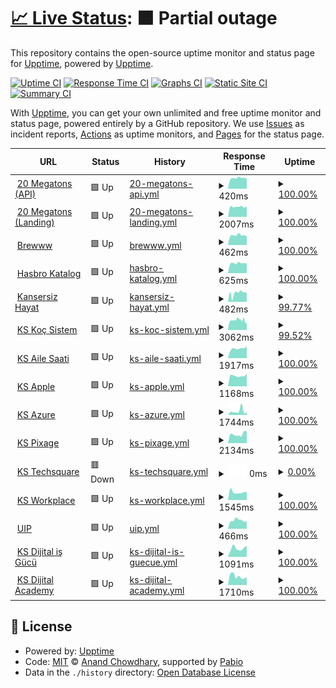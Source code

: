 # [📈 Live Status](https://upptime.github.io/upptime): <!--live status--> **🟧 Partial outage**

This repository contains the open-source uptime monitor and status page for [Upptime](https://upptime.js.org), powered by [Upptime](https://github.com/upptime/upptime).

[![Uptime CI](https://github.com/brewinteractive/upptime/workflows/Uptime%20CI/badge.svg)](https://github.com/brewinteractive/upptime/actions?query=workflow%3A%22Uptime+CI%22)
[![Response Time CI](https://github.com/brewinteractive/upptime/workflows/Response%20Time%20CI/badge.svg)](https://github.com/brewinteractive/upptime/actions?query=workflow%3A%22Response+Time+CI%22)
[![Graphs CI](https://github.com/brewinteractive/upptime/workflows/Graphs%20CI/badge.svg)](https://github.com/brewinteractive/upptime/actions?query=workflow%3A%22Graphs+CI%22)
[![Static Site CI](https://github.com/brewinteractive/upptime/workflows/Static%20Site%20CI/badge.svg)](https://github.com/brewinteractive/upptime/actions?query=workflow%3A%22Static+Site+CI%22)
[![Summary CI](https://github.com/brewinteractive/upptime/workflows/Summary%20CI/badge.svg)](https://github.com/brewinteractive/upptime/actions?query=workflow%3A%22Summary+CI%22)

With [Upptime](https://upptime.js.org), you can get your own unlimited and free uptime monitor and status page, powered entirely by a GitHub repository. We use [Issues](https://github.com/upptime/upptime/issues) as incident reports, [Actions](https://github.com/brewinteractive/upptime/actions) as uptime monitors, and [Pages](https://upptime.github.io/upptime) for the status page.

<!--start: status pages-->
<!-- This summary is generated by Upptime (https://github.com/upptime/upptime) -->
<!-- Do not edit this manually, your changes will be overwritten -->
<!-- prettier-ignore -->
| URL | Status | History | Response Time | Uptime |
| --- | ------ | ------- | ------------- | ------ |
| <img alt="" src="https://icons.duckduckgo.com/ip3/api.20megatons.com.ico" height="13"> [20 Megatons (API)](https://api.20megatons.com/) | 🟩 Up | [20-megatons-api.yml](https://github.com/BrewInteractive/upptime/commits/HEAD/history/20-megatons-api.yml) | <details><summary><img alt="Response time graph" src="./graphs/20-megatons-api/response-time-week.png" height="20"> 420ms</summary><br><a href="https://brewinteractive.github.io/upptime/history/20-megatons-api"><img alt="Response time 434" src="https://img.shields.io/endpoint?url=https%3A%2F%2Fraw.githubusercontent.com%2FBrewInteractive%2Fupptime%2FHEAD%2Fapi%2F20-megatons-api%2Fresponse-time.json"></a><br><a href="https://brewinteractive.github.io/upptime/history/20-megatons-api"><img alt="24-hour response time 398" src="https://img.shields.io/endpoint?url=https%3A%2F%2Fraw.githubusercontent.com%2FBrewInteractive%2Fupptime%2FHEAD%2Fapi%2F20-megatons-api%2Fresponse-time-day.json"></a><br><a href="https://brewinteractive.github.io/upptime/history/20-megatons-api"><img alt="7-day response time 420" src="https://img.shields.io/endpoint?url=https%3A%2F%2Fraw.githubusercontent.com%2FBrewInteractive%2Fupptime%2FHEAD%2Fapi%2F20-megatons-api%2Fresponse-time-week.json"></a><br><a href="https://brewinteractive.github.io/upptime/history/20-megatons-api"><img alt="30-day response time 442" src="https://img.shields.io/endpoint?url=https%3A%2F%2Fraw.githubusercontent.com%2FBrewInteractive%2Fupptime%2FHEAD%2Fapi%2F20-megatons-api%2Fresponse-time-month.json"></a><br><a href="https://brewinteractive.github.io/upptime/history/20-megatons-api"><img alt="1-year response time 440" src="https://img.shields.io/endpoint?url=https%3A%2F%2Fraw.githubusercontent.com%2FBrewInteractive%2Fupptime%2FHEAD%2Fapi%2F20-megatons-api%2Fresponse-time-year.json"></a></details> | <details><summary><a href="https://brewinteractive.github.io/upptime/history/20-megatons-api">100.00%</a></summary><a href="https://brewinteractive.github.io/upptime/history/20-megatons-api"><img alt="All-time uptime 100.00%" src="https://img.shields.io/endpoint?url=https%3A%2F%2Fraw.githubusercontent.com%2FBrewInteractive%2Fupptime%2FHEAD%2Fapi%2F20-megatons-api%2Fuptime.json"></a><br><a href="https://brewinteractive.github.io/upptime/history/20-megatons-api"><img alt="24-hour uptime 100.00%" src="https://img.shields.io/endpoint?url=https%3A%2F%2Fraw.githubusercontent.com%2FBrewInteractive%2Fupptime%2FHEAD%2Fapi%2F20-megatons-api%2Fuptime-day.json"></a><br><a href="https://brewinteractive.github.io/upptime/history/20-megatons-api"><img alt="7-day uptime 100.00%" src="https://img.shields.io/endpoint?url=https%3A%2F%2Fraw.githubusercontent.com%2FBrewInteractive%2Fupptime%2FHEAD%2Fapi%2F20-megatons-api%2Fuptime-week.json"></a><br><a href="https://brewinteractive.github.io/upptime/history/20-megatons-api"><img alt="30-day uptime 100.00%" src="https://img.shields.io/endpoint?url=https%3A%2F%2Fraw.githubusercontent.com%2FBrewInteractive%2Fupptime%2FHEAD%2Fapi%2F20-megatons-api%2Fuptime-month.json"></a><br><a href="https://brewinteractive.github.io/upptime/history/20-megatons-api"><img alt="1-year uptime 100.00%" src="https://img.shields.io/endpoint?url=https%3A%2F%2Fraw.githubusercontent.com%2FBrewInteractive%2Fupptime%2FHEAD%2Fapi%2F20-megatons-api%2Fuptime-year.json"></a></details>
| <img alt="" src="https://icons.duckduckgo.com/ip3/20megatons.com.ico" height="13"> [20 Megatons (Landing)](https://20megatons.com/) | 🟩 Up | [20-megatons-landing.yml](https://github.com/BrewInteractive/upptime/commits/HEAD/history/20-megatons-landing.yml) | <details><summary><img alt="Response time graph" src="./graphs/20-megatons-landing/response-time-week.png" height="20"> 2007ms</summary><br><a href="https://brewinteractive.github.io/upptime/history/20-megatons-landing"><img alt="Response time 2021" src="https://img.shields.io/endpoint?url=https%3A%2F%2Fraw.githubusercontent.com%2FBrewInteractive%2Fupptime%2FHEAD%2Fapi%2F20-megatons-landing%2Fresponse-time.json"></a><br><a href="https://brewinteractive.github.io/upptime/history/20-megatons-landing"><img alt="24-hour response time 2127" src="https://img.shields.io/endpoint?url=https%3A%2F%2Fraw.githubusercontent.com%2FBrewInteractive%2Fupptime%2FHEAD%2Fapi%2F20-megatons-landing%2Fresponse-time-day.json"></a><br><a href="https://brewinteractive.github.io/upptime/history/20-megatons-landing"><img alt="7-day response time 2007" src="https://img.shields.io/endpoint?url=https%3A%2F%2Fraw.githubusercontent.com%2FBrewInteractive%2Fupptime%2FHEAD%2Fapi%2F20-megatons-landing%2Fresponse-time-week.json"></a><br><a href="https://brewinteractive.github.io/upptime/history/20-megatons-landing"><img alt="30-day response time 2074" src="https://img.shields.io/endpoint?url=https%3A%2F%2Fraw.githubusercontent.com%2FBrewInteractive%2Fupptime%2FHEAD%2Fapi%2F20-megatons-landing%2Fresponse-time-month.json"></a><br><a href="https://brewinteractive.github.io/upptime/history/20-megatons-landing"><img alt="1-year response time 2044" src="https://img.shields.io/endpoint?url=https%3A%2F%2Fraw.githubusercontent.com%2FBrewInteractive%2Fupptime%2FHEAD%2Fapi%2F20-megatons-landing%2Fresponse-time-year.json"></a></details> | <details><summary><a href="https://brewinteractive.github.io/upptime/history/20-megatons-landing">100.00%</a></summary><a href="https://brewinteractive.github.io/upptime/history/20-megatons-landing"><img alt="All-time uptime 100.00%" src="https://img.shields.io/endpoint?url=https%3A%2F%2Fraw.githubusercontent.com%2FBrewInteractive%2Fupptime%2FHEAD%2Fapi%2F20-megatons-landing%2Fuptime.json"></a><br><a href="https://brewinteractive.github.io/upptime/history/20-megatons-landing"><img alt="24-hour uptime 100.00%" src="https://img.shields.io/endpoint?url=https%3A%2F%2Fraw.githubusercontent.com%2FBrewInteractive%2Fupptime%2FHEAD%2Fapi%2F20-megatons-landing%2Fuptime-day.json"></a><br><a href="https://brewinteractive.github.io/upptime/history/20-megatons-landing"><img alt="7-day uptime 100.00%" src="https://img.shields.io/endpoint?url=https%3A%2F%2Fraw.githubusercontent.com%2FBrewInteractive%2Fupptime%2FHEAD%2Fapi%2F20-megatons-landing%2Fuptime-week.json"></a><br><a href="https://brewinteractive.github.io/upptime/history/20-megatons-landing"><img alt="30-day uptime 100.00%" src="https://img.shields.io/endpoint?url=https%3A%2F%2Fraw.githubusercontent.com%2FBrewInteractive%2Fupptime%2FHEAD%2Fapi%2F20-megatons-landing%2Fuptime-month.json"></a><br><a href="https://brewinteractive.github.io/upptime/history/20-megatons-landing"><img alt="1-year uptime 100.00%" src="https://img.shields.io/endpoint?url=https%3A%2F%2Fraw.githubusercontent.com%2FBrewInteractive%2Fupptime%2FHEAD%2Fapi%2F20-megatons-landing%2Fuptime-year.json"></a></details>
| <img alt="" src="https://icons.duckduckgo.com/ip3/brewww.com.ico" height="13"> [Brewww](https://brewww.com/) | 🟩 Up | [brewww.yml](https://github.com/BrewInteractive/upptime/commits/HEAD/history/brewww.yml) | <details><summary><img alt="Response time graph" src="./graphs/brewww/response-time-week.png" height="20"> 462ms</summary><br><a href="https://brewinteractive.github.io/upptime/history/brewww"><img alt="Response time 688" src="https://img.shields.io/endpoint?url=https%3A%2F%2Fraw.githubusercontent.com%2FBrewInteractive%2Fupptime%2FHEAD%2Fapi%2Fbrewww%2Fresponse-time.json"></a><br><a href="https://brewinteractive.github.io/upptime/history/brewww"><img alt="24-hour response time 408" src="https://img.shields.io/endpoint?url=https%3A%2F%2Fraw.githubusercontent.com%2FBrewInteractive%2Fupptime%2FHEAD%2Fapi%2Fbrewww%2Fresponse-time-day.json"></a><br><a href="https://brewinteractive.github.io/upptime/history/brewww"><img alt="7-day response time 462" src="https://img.shields.io/endpoint?url=https%3A%2F%2Fraw.githubusercontent.com%2FBrewInteractive%2Fupptime%2FHEAD%2Fapi%2Fbrewww%2Fresponse-time-week.json"></a><br><a href="https://brewinteractive.github.io/upptime/history/brewww"><img alt="30-day response time 560" src="https://img.shields.io/endpoint?url=https%3A%2F%2Fraw.githubusercontent.com%2FBrewInteractive%2Fupptime%2FHEAD%2Fapi%2Fbrewww%2Fresponse-time-month.json"></a><br><a href="https://brewinteractive.github.io/upptime/history/brewww"><img alt="1-year response time 668" src="https://img.shields.io/endpoint?url=https%3A%2F%2Fraw.githubusercontent.com%2FBrewInteractive%2Fupptime%2FHEAD%2Fapi%2Fbrewww%2Fresponse-time-year.json"></a></details> | <details><summary><a href="https://brewinteractive.github.io/upptime/history/brewww">100.00%</a></summary><a href="https://brewinteractive.github.io/upptime/history/brewww"><img alt="All-time uptime 100.00%" src="https://img.shields.io/endpoint?url=https%3A%2F%2Fraw.githubusercontent.com%2FBrewInteractive%2Fupptime%2FHEAD%2Fapi%2Fbrewww%2Fuptime.json"></a><br><a href="https://brewinteractive.github.io/upptime/history/brewww"><img alt="24-hour uptime 100.00%" src="https://img.shields.io/endpoint?url=https%3A%2F%2Fraw.githubusercontent.com%2FBrewInteractive%2Fupptime%2FHEAD%2Fapi%2Fbrewww%2Fuptime-day.json"></a><br><a href="https://brewinteractive.github.io/upptime/history/brewww"><img alt="7-day uptime 100.00%" src="https://img.shields.io/endpoint?url=https%3A%2F%2Fraw.githubusercontent.com%2FBrewInteractive%2Fupptime%2FHEAD%2Fapi%2Fbrewww%2Fuptime-week.json"></a><br><a href="https://brewinteractive.github.io/upptime/history/brewww"><img alt="30-day uptime 100.00%" src="https://img.shields.io/endpoint?url=https%3A%2F%2Fraw.githubusercontent.com%2FBrewInteractive%2Fupptime%2FHEAD%2Fapi%2Fbrewww%2Fuptime-month.json"></a><br><a href="https://brewinteractive.github.io/upptime/history/brewww"><img alt="1-year uptime 100.00%" src="https://img.shields.io/endpoint?url=https%3A%2F%2Fraw.githubusercontent.com%2FBrewInteractive%2Fupptime%2FHEAD%2Fapi%2Fbrewww%2Fuptime-year.json"></a></details>
| <img alt="" src="https://icons.duckduckgo.com/ip3/hasbrokatalog.com.ico" height="13"> [Hasbro Katalog](https://hasbrokatalog.com/) | 🟩 Up | [hasbro-katalog.yml](https://github.com/BrewInteractive/upptime/commits/HEAD/history/hasbro-katalog.yml) | <details><summary><img alt="Response time graph" src="./graphs/hasbro-katalog/response-time-week.png" height="20"> 625ms</summary><br><a href="https://brewinteractive.github.io/upptime/history/hasbro-katalog"><img alt="Response time 629" src="https://img.shields.io/endpoint?url=https%3A%2F%2Fraw.githubusercontent.com%2FBrewInteractive%2Fupptime%2FHEAD%2Fapi%2Fhasbro-katalog%2Fresponse-time.json"></a><br><a href="https://brewinteractive.github.io/upptime/history/hasbro-katalog"><img alt="24-hour response time 601" src="https://img.shields.io/endpoint?url=https%3A%2F%2Fraw.githubusercontent.com%2FBrewInteractive%2Fupptime%2FHEAD%2Fapi%2Fhasbro-katalog%2Fresponse-time-day.json"></a><br><a href="https://brewinteractive.github.io/upptime/history/hasbro-katalog"><img alt="7-day response time 625" src="https://img.shields.io/endpoint?url=https%3A%2F%2Fraw.githubusercontent.com%2FBrewInteractive%2Fupptime%2FHEAD%2Fapi%2Fhasbro-katalog%2Fresponse-time-week.json"></a><br><a href="https://brewinteractive.github.io/upptime/history/hasbro-katalog"><img alt="30-day response time 625" src="https://img.shields.io/endpoint?url=https%3A%2F%2Fraw.githubusercontent.com%2FBrewInteractive%2Fupptime%2FHEAD%2Fapi%2Fhasbro-katalog%2Fresponse-time-month.json"></a><br><a href="https://brewinteractive.github.io/upptime/history/hasbro-katalog"><img alt="1-year response time 630" src="https://img.shields.io/endpoint?url=https%3A%2F%2Fraw.githubusercontent.com%2FBrewInteractive%2Fupptime%2FHEAD%2Fapi%2Fhasbro-katalog%2Fresponse-time-year.json"></a></details> | <details><summary><a href="https://brewinteractive.github.io/upptime/history/hasbro-katalog">100.00%</a></summary><a href="https://brewinteractive.github.io/upptime/history/hasbro-katalog"><img alt="All-time uptime 97.52%" src="https://img.shields.io/endpoint?url=https%3A%2F%2Fraw.githubusercontent.com%2FBrewInteractive%2Fupptime%2FHEAD%2Fapi%2Fhasbro-katalog%2Fuptime.json"></a><br><a href="https://brewinteractive.github.io/upptime/history/hasbro-katalog"><img alt="24-hour uptime 100.00%" src="https://img.shields.io/endpoint?url=https%3A%2F%2Fraw.githubusercontent.com%2FBrewInteractive%2Fupptime%2FHEAD%2Fapi%2Fhasbro-katalog%2Fuptime-day.json"></a><br><a href="https://brewinteractive.github.io/upptime/history/hasbro-katalog"><img alt="7-day uptime 100.00%" src="https://img.shields.io/endpoint?url=https%3A%2F%2Fraw.githubusercontent.com%2FBrewInteractive%2Fupptime%2FHEAD%2Fapi%2Fhasbro-katalog%2Fuptime-week.json"></a><br><a href="https://brewinteractive.github.io/upptime/history/hasbro-katalog"><img alt="30-day uptime 100.00%" src="https://img.shields.io/endpoint?url=https%3A%2F%2Fraw.githubusercontent.com%2FBrewInteractive%2Fupptime%2FHEAD%2Fapi%2Fhasbro-katalog%2Fuptime-month.json"></a><br><a href="https://brewinteractive.github.io/upptime/history/hasbro-katalog"><img alt="1-year uptime 98.82%" src="https://img.shields.io/endpoint?url=https%3A%2F%2Fraw.githubusercontent.com%2FBrewInteractive%2Fupptime%2FHEAD%2Fapi%2Fhasbro-katalog%2Fuptime-year.json"></a></details>
| <img alt="" src="https://icons.duckduckgo.com/ip3/kansersizhayat.com.ico" height="13"> [Kansersiz Hayat](https://kansersizhayat.com/) | 🟩 Up | [kansersiz-hayat.yml](https://github.com/BrewInteractive/upptime/commits/HEAD/history/kansersiz-hayat.yml) | <details><summary><img alt="Response time graph" src="./graphs/kansersiz-hayat/response-time-week.png" height="20"> 482ms</summary><br><a href="https://brewinteractive.github.io/upptime/history/kansersiz-hayat"><img alt="Response time 569" src="https://img.shields.io/endpoint?url=https%3A%2F%2Fraw.githubusercontent.com%2FBrewInteractive%2Fupptime%2FHEAD%2Fapi%2Fkansersiz-hayat%2Fresponse-time.json"></a><br><a href="https://brewinteractive.github.io/upptime/history/kansersiz-hayat"><img alt="24-hour response time 512" src="https://img.shields.io/endpoint?url=https%3A%2F%2Fraw.githubusercontent.com%2FBrewInteractive%2Fupptime%2FHEAD%2Fapi%2Fkansersiz-hayat%2Fresponse-time-day.json"></a><br><a href="https://brewinteractive.github.io/upptime/history/kansersiz-hayat"><img alt="7-day response time 482" src="https://img.shields.io/endpoint?url=https%3A%2F%2Fraw.githubusercontent.com%2FBrewInteractive%2Fupptime%2FHEAD%2Fapi%2Fkansersiz-hayat%2Fresponse-time-week.json"></a><br><a href="https://brewinteractive.github.io/upptime/history/kansersiz-hayat"><img alt="30-day response time 507" src="https://img.shields.io/endpoint?url=https%3A%2F%2Fraw.githubusercontent.com%2FBrewInteractive%2Fupptime%2FHEAD%2Fapi%2Fkansersiz-hayat%2Fresponse-time-month.json"></a><br><a href="https://brewinteractive.github.io/upptime/history/kansersiz-hayat"><img alt="1-year response time 527" src="https://img.shields.io/endpoint?url=https%3A%2F%2Fraw.githubusercontent.com%2FBrewInteractive%2Fupptime%2FHEAD%2Fapi%2Fkansersiz-hayat%2Fresponse-time-year.json"></a></details> | <details><summary><a href="https://brewinteractive.github.io/upptime/history/kansersiz-hayat">99.77%</a></summary><a href="https://brewinteractive.github.io/upptime/history/kansersiz-hayat"><img alt="All-time uptime 99.03%" src="https://img.shields.io/endpoint?url=https%3A%2F%2Fraw.githubusercontent.com%2FBrewInteractive%2Fupptime%2FHEAD%2Fapi%2Fkansersiz-hayat%2Fuptime.json"></a><br><a href="https://brewinteractive.github.io/upptime/history/kansersiz-hayat"><img alt="24-hour uptime 100.00%" src="https://img.shields.io/endpoint?url=https%3A%2F%2Fraw.githubusercontent.com%2FBrewInteractive%2Fupptime%2FHEAD%2Fapi%2Fkansersiz-hayat%2Fuptime-day.json"></a><br><a href="https://brewinteractive.github.io/upptime/history/kansersiz-hayat"><img alt="7-day uptime 99.77%" src="https://img.shields.io/endpoint?url=https%3A%2F%2Fraw.githubusercontent.com%2FBrewInteractive%2Fupptime%2FHEAD%2Fapi%2Fkansersiz-hayat%2Fuptime-week.json"></a><br><a href="https://brewinteractive.github.io/upptime/history/kansersiz-hayat"><img alt="30-day uptime 89.95%" src="https://img.shields.io/endpoint?url=https%3A%2F%2Fraw.githubusercontent.com%2FBrewInteractive%2Fupptime%2FHEAD%2Fapi%2Fkansersiz-hayat%2Fuptime-month.json"></a><br><a href="https://brewinteractive.github.io/upptime/history/kansersiz-hayat"><img alt="1-year uptime 98.80%" src="https://img.shields.io/endpoint?url=https%3A%2F%2Fraw.githubusercontent.com%2FBrewInteractive%2Fupptime%2FHEAD%2Fapi%2Fkansersiz-hayat%2Fuptime-year.json"></a></details>
| <img alt="" src="https://icons.duckduckgo.com/ip3/www.kocsistem.com.tr.ico" height="13"> [KS Koç Sistem](https://www.kocsistem.com.tr) | 🟩 Up | [ks-koc-sistem.yml](https://github.com/BrewInteractive/upptime/commits/HEAD/history/ks-koc-sistem.yml) | <details><summary><img alt="Response time graph" src="./graphs/ks-koc-sistem/response-time-week.png" height="20"> 3062ms</summary><br><a href="https://brewinteractive.github.io/upptime/history/ks-koc-sistem"><img alt="Response time 3215" src="https://img.shields.io/endpoint?url=https%3A%2F%2Fraw.githubusercontent.com%2FBrewInteractive%2Fupptime%2FHEAD%2Fapi%2Fks-koc-sistem%2Fresponse-time.json"></a><br><a href="https://brewinteractive.github.io/upptime/history/ks-koc-sistem"><img alt="24-hour response time 2263" src="https://img.shields.io/endpoint?url=https%3A%2F%2Fraw.githubusercontent.com%2FBrewInteractive%2Fupptime%2FHEAD%2Fapi%2Fks-koc-sistem%2Fresponse-time-day.json"></a><br><a href="https://brewinteractive.github.io/upptime/history/ks-koc-sistem"><img alt="7-day response time 3062" src="https://img.shields.io/endpoint?url=https%3A%2F%2Fraw.githubusercontent.com%2FBrewInteractive%2Fupptime%2FHEAD%2Fapi%2Fks-koc-sistem%2Fresponse-time-week.json"></a><br><a href="https://brewinteractive.github.io/upptime/history/ks-koc-sistem"><img alt="30-day response time 3029" src="https://img.shields.io/endpoint?url=https%3A%2F%2Fraw.githubusercontent.com%2FBrewInteractive%2Fupptime%2FHEAD%2Fapi%2Fks-koc-sistem%2Fresponse-time-month.json"></a><br><a href="https://brewinteractive.github.io/upptime/history/ks-koc-sistem"><img alt="1-year response time 2957" src="https://img.shields.io/endpoint?url=https%3A%2F%2Fraw.githubusercontent.com%2FBrewInteractive%2Fupptime%2FHEAD%2Fapi%2Fks-koc-sistem%2Fresponse-time-year.json"></a></details> | <details><summary><a href="https://brewinteractive.github.io/upptime/history/ks-koc-sistem">99.52%</a></summary><a href="https://brewinteractive.github.io/upptime/history/ks-koc-sistem"><img alt="All-time uptime 98.17%" src="https://img.shields.io/endpoint?url=https%3A%2F%2Fraw.githubusercontent.com%2FBrewInteractive%2Fupptime%2FHEAD%2Fapi%2Fks-koc-sistem%2Fuptime.json"></a><br><a href="https://brewinteractive.github.io/upptime/history/ks-koc-sistem"><img alt="24-hour uptime 100.00%" src="https://img.shields.io/endpoint?url=https%3A%2F%2Fraw.githubusercontent.com%2FBrewInteractive%2Fupptime%2FHEAD%2Fapi%2Fks-koc-sistem%2Fuptime-day.json"></a><br><a href="https://brewinteractive.github.io/upptime/history/ks-koc-sistem"><img alt="7-day uptime 99.52%" src="https://img.shields.io/endpoint?url=https%3A%2F%2Fraw.githubusercontent.com%2FBrewInteractive%2Fupptime%2FHEAD%2Fapi%2Fks-koc-sistem%2Fuptime-week.json"></a><br><a href="https://brewinteractive.github.io/upptime/history/ks-koc-sistem"><img alt="30-day uptime 99.89%" src="https://img.shields.io/endpoint?url=https%3A%2F%2Fraw.githubusercontent.com%2FBrewInteractive%2Fupptime%2FHEAD%2Fapi%2Fks-koc-sistem%2Fuptime-month.json"></a><br><a href="https://brewinteractive.github.io/upptime/history/ks-koc-sistem"><img alt="1-year uptime 97.85%" src="https://img.shields.io/endpoint?url=https%3A%2F%2Fraw.githubusercontent.com%2FBrewInteractive%2Fupptime%2FHEAD%2Fapi%2Fks-koc-sistem%2Fuptime-year.json"></a></details>
| <img alt="" src="https://icons.duckduckgo.com/ip3/ailesaati.kocsistem.com.tr.ico" height="13"> [KS Aile Saati](https://ailesaati.kocsistem.com.tr/) | 🟩 Up | [ks-aile-saati.yml](https://github.com/BrewInteractive/upptime/commits/HEAD/history/ks-aile-saati.yml) | <details><summary><img alt="Response time graph" src="./graphs/ks-aile-saati/response-time-week.png" height="20"> 1917ms</summary><br><a href="https://brewinteractive.github.io/upptime/history/ks-aile-saati"><img alt="Response time 2799" src="https://img.shields.io/endpoint?url=https%3A%2F%2Fraw.githubusercontent.com%2FBrewInteractive%2Fupptime%2FHEAD%2Fapi%2Fks-aile-saati%2Fresponse-time.json"></a><br><a href="https://brewinteractive.github.io/upptime/history/ks-aile-saati"><img alt="24-hour response time 2399" src="https://img.shields.io/endpoint?url=https%3A%2F%2Fraw.githubusercontent.com%2FBrewInteractive%2Fupptime%2FHEAD%2Fapi%2Fks-aile-saati%2Fresponse-time-day.json"></a><br><a href="https://brewinteractive.github.io/upptime/history/ks-aile-saati"><img alt="7-day response time 1917" src="https://img.shields.io/endpoint?url=https%3A%2F%2Fraw.githubusercontent.com%2FBrewInteractive%2Fupptime%2FHEAD%2Fapi%2Fks-aile-saati%2Fresponse-time-week.json"></a><br><a href="https://brewinteractive.github.io/upptime/history/ks-aile-saati"><img alt="30-day response time 2193" src="https://img.shields.io/endpoint?url=https%3A%2F%2Fraw.githubusercontent.com%2FBrewInteractive%2Fupptime%2FHEAD%2Fapi%2Fks-aile-saati%2Fresponse-time-month.json"></a><br><a href="https://brewinteractive.github.io/upptime/history/ks-aile-saati"><img alt="1-year response time 2560" src="https://img.shields.io/endpoint?url=https%3A%2F%2Fraw.githubusercontent.com%2FBrewInteractive%2Fupptime%2FHEAD%2Fapi%2Fks-aile-saati%2Fresponse-time-year.json"></a></details> | <details><summary><a href="https://brewinteractive.github.io/upptime/history/ks-aile-saati">100.00%</a></summary><a href="https://brewinteractive.github.io/upptime/history/ks-aile-saati"><img alt="All-time uptime 50.26%" src="https://img.shields.io/endpoint?url=https%3A%2F%2Fraw.githubusercontent.com%2FBrewInteractive%2Fupptime%2FHEAD%2Fapi%2Fks-aile-saati%2Fuptime.json"></a><br><a href="https://brewinteractive.github.io/upptime/history/ks-aile-saati"><img alt="24-hour uptime 100.00%" src="https://img.shields.io/endpoint?url=https%3A%2F%2Fraw.githubusercontent.com%2FBrewInteractive%2Fupptime%2FHEAD%2Fapi%2Fks-aile-saati%2Fuptime-day.json"></a><br><a href="https://brewinteractive.github.io/upptime/history/ks-aile-saati"><img alt="7-day uptime 100.00%" src="https://img.shields.io/endpoint?url=https%3A%2F%2Fraw.githubusercontent.com%2FBrewInteractive%2Fupptime%2FHEAD%2Fapi%2Fks-aile-saati%2Fuptime-week.json"></a><br><a href="https://brewinteractive.github.io/upptime/history/ks-aile-saati"><img alt="30-day uptime 100.00%" src="https://img.shields.io/endpoint?url=https%3A%2F%2Fraw.githubusercontent.com%2FBrewInteractive%2Fupptime%2FHEAD%2Fapi%2Fks-aile-saati%2Fuptime-month.json"></a><br><a href="https://brewinteractive.github.io/upptime/history/ks-aile-saati"><img alt="1-year uptime 39.08%" src="https://img.shields.io/endpoint?url=https%3A%2F%2Fraw.githubusercontent.com%2FBrewInteractive%2Fupptime%2FHEAD%2Fapi%2Fks-aile-saati%2Fuptime-year.json"></a></details>
| <img alt="" src="https://icons.duckduckgo.com/ip3/apple.kocsistem.com.tr.ico" height="13"> [KS Apple](https://apple.kocsistem.com.tr/) | 🟩 Up | [ks-apple.yml](https://github.com/BrewInteractive/upptime/commits/HEAD/history/ks-apple.yml) | <details><summary><img alt="Response time graph" src="./graphs/ks-apple/response-time-week.png" height="20"> 1168ms</summary><br><a href="https://brewinteractive.github.io/upptime/history/ks-apple"><img alt="Response time 2050" src="https://img.shields.io/endpoint?url=https%3A%2F%2Fraw.githubusercontent.com%2FBrewInteractive%2Fupptime%2FHEAD%2Fapi%2Fks-apple%2Fresponse-time.json"></a><br><a href="https://brewinteractive.github.io/upptime/history/ks-apple"><img alt="24-hour response time 1397" src="https://img.shields.io/endpoint?url=https%3A%2F%2Fraw.githubusercontent.com%2FBrewInteractive%2Fupptime%2FHEAD%2Fapi%2Fks-apple%2Fresponse-time-day.json"></a><br><a href="https://brewinteractive.github.io/upptime/history/ks-apple"><img alt="7-day response time 1168" src="https://img.shields.io/endpoint?url=https%3A%2F%2Fraw.githubusercontent.com%2FBrewInteractive%2Fupptime%2FHEAD%2Fapi%2Fks-apple%2Fresponse-time-week.json"></a><br><a href="https://brewinteractive.github.io/upptime/history/ks-apple"><img alt="30-day response time 1303" src="https://img.shields.io/endpoint?url=https%3A%2F%2Fraw.githubusercontent.com%2FBrewInteractive%2Fupptime%2FHEAD%2Fapi%2Fks-apple%2Fresponse-time-month.json"></a><br><a href="https://brewinteractive.github.io/upptime/history/ks-apple"><img alt="1-year response time 1640" src="https://img.shields.io/endpoint?url=https%3A%2F%2Fraw.githubusercontent.com%2FBrewInteractive%2Fupptime%2FHEAD%2Fapi%2Fks-apple%2Fresponse-time-year.json"></a></details> | <details><summary><a href="https://brewinteractive.github.io/upptime/history/ks-apple">100.00%</a></summary><a href="https://brewinteractive.github.io/upptime/history/ks-apple"><img alt="All-time uptime 50.31%" src="https://img.shields.io/endpoint?url=https%3A%2F%2Fraw.githubusercontent.com%2FBrewInteractive%2Fupptime%2FHEAD%2Fapi%2Fks-apple%2Fuptime.json"></a><br><a href="https://brewinteractive.github.io/upptime/history/ks-apple"><img alt="24-hour uptime 100.00%" src="https://img.shields.io/endpoint?url=https%3A%2F%2Fraw.githubusercontent.com%2FBrewInteractive%2Fupptime%2FHEAD%2Fapi%2Fks-apple%2Fuptime-day.json"></a><br><a href="https://brewinteractive.github.io/upptime/history/ks-apple"><img alt="7-day uptime 100.00%" src="https://img.shields.io/endpoint?url=https%3A%2F%2Fraw.githubusercontent.com%2FBrewInteractive%2Fupptime%2FHEAD%2Fapi%2Fks-apple%2Fuptime-week.json"></a><br><a href="https://brewinteractive.github.io/upptime/history/ks-apple"><img alt="30-day uptime 99.96%" src="https://img.shields.io/endpoint?url=https%3A%2F%2Fraw.githubusercontent.com%2FBrewInteractive%2Fupptime%2FHEAD%2Fapi%2Fks-apple%2Fuptime-month.json"></a><br><a href="https://brewinteractive.github.io/upptime/history/ks-apple"><img alt="1-year uptime 38.65%" src="https://img.shields.io/endpoint?url=https%3A%2F%2Fraw.githubusercontent.com%2FBrewInteractive%2Fupptime%2FHEAD%2Fapi%2Fks-apple%2Fuptime-year.json"></a></details>
| <img alt="" src="https://icons.duckduckgo.com/ip3/azure.kocsistem.com.tr.ico" height="13"> [KS Azure](https://azure.kocsistem.com.tr/) | 🟩 Up | [ks-azure.yml](https://github.com/BrewInteractive/upptime/commits/HEAD/history/ks-azure.yml) | <details><summary><img alt="Response time graph" src="./graphs/ks-azure/response-time-week.png" height="20"> 1744ms</summary><br><a href="https://brewinteractive.github.io/upptime/history/ks-azure"><img alt="Response time 2015" src="https://img.shields.io/endpoint?url=https%3A%2F%2Fraw.githubusercontent.com%2FBrewInteractive%2Fupptime%2FHEAD%2Fapi%2Fks-azure%2Fresponse-time.json"></a><br><a href="https://brewinteractive.github.io/upptime/history/ks-azure"><img alt="24-hour response time 1193" src="https://img.shields.io/endpoint?url=https%3A%2F%2Fraw.githubusercontent.com%2FBrewInteractive%2Fupptime%2FHEAD%2Fapi%2Fks-azure%2Fresponse-time-day.json"></a><br><a href="https://brewinteractive.github.io/upptime/history/ks-azure"><img alt="7-day response time 1744" src="https://img.shields.io/endpoint?url=https%3A%2F%2Fraw.githubusercontent.com%2FBrewInteractive%2Fupptime%2FHEAD%2Fapi%2Fks-azure%2Fresponse-time-week.json"></a><br><a href="https://brewinteractive.github.io/upptime/history/ks-azure"><img alt="30-day response time 1520" src="https://img.shields.io/endpoint?url=https%3A%2F%2Fraw.githubusercontent.com%2FBrewInteractive%2Fupptime%2FHEAD%2Fapi%2Fks-azure%2Fresponse-time-month.json"></a><br><a href="https://brewinteractive.github.io/upptime/history/ks-azure"><img alt="1-year response time 1644" src="https://img.shields.io/endpoint?url=https%3A%2F%2Fraw.githubusercontent.com%2FBrewInteractive%2Fupptime%2FHEAD%2Fapi%2Fks-azure%2Fresponse-time-year.json"></a></details> | <details><summary><a href="https://brewinteractive.github.io/upptime/history/ks-azure">100.00%</a></summary><a href="https://brewinteractive.github.io/upptime/history/ks-azure"><img alt="All-time uptime 50.10%" src="https://img.shields.io/endpoint?url=https%3A%2F%2Fraw.githubusercontent.com%2FBrewInteractive%2Fupptime%2FHEAD%2Fapi%2Fks-azure%2Fuptime.json"></a><br><a href="https://brewinteractive.github.io/upptime/history/ks-azure"><img alt="24-hour uptime 100.00%" src="https://img.shields.io/endpoint?url=https%3A%2F%2Fraw.githubusercontent.com%2FBrewInteractive%2Fupptime%2FHEAD%2Fapi%2Fks-azure%2Fuptime-day.json"></a><br><a href="https://brewinteractive.github.io/upptime/history/ks-azure"><img alt="7-day uptime 100.00%" src="https://img.shields.io/endpoint?url=https%3A%2F%2Fraw.githubusercontent.com%2FBrewInteractive%2Fupptime%2FHEAD%2Fapi%2Fks-azure%2Fuptime-week.json"></a><br><a href="https://brewinteractive.github.io/upptime/history/ks-azure"><img alt="30-day uptime 100.00%" src="https://img.shields.io/endpoint?url=https%3A%2F%2Fraw.githubusercontent.com%2FBrewInteractive%2Fupptime%2FHEAD%2Fapi%2Fks-azure%2Fuptime-month.json"></a><br><a href="https://brewinteractive.github.io/upptime/history/ks-azure"><img alt="1-year uptime 38.38%" src="https://img.shields.io/endpoint?url=https%3A%2F%2Fraw.githubusercontent.com%2FBrewInteractive%2Fupptime%2FHEAD%2Fapi%2Fks-azure%2Fuptime-year.json"></a></details>
| <img alt="" src="https://icons.duckduckgo.com/ip3/www.pixage.com.tr.ico" height="13"> [KS Pixage](https://www.pixage.com.tr/) | 🟩 Up | [ks-pixage.yml](https://github.com/BrewInteractive/upptime/commits/HEAD/history/ks-pixage.yml) | <details><summary><img alt="Response time graph" src="./graphs/ks-pixage/response-time-week.png" height="20"> 2134ms</summary><br><a href="https://brewinteractive.github.io/upptime/history/ks-pixage"><img alt="Response time 2106" src="https://img.shields.io/endpoint?url=https%3A%2F%2Fraw.githubusercontent.com%2FBrewInteractive%2Fupptime%2FHEAD%2Fapi%2Fks-pixage%2Fresponse-time.json"></a><br><a href="https://brewinteractive.github.io/upptime/history/ks-pixage"><img alt="24-hour response time 2796" src="https://img.shields.io/endpoint?url=https%3A%2F%2Fraw.githubusercontent.com%2FBrewInteractive%2Fupptime%2FHEAD%2Fapi%2Fks-pixage%2Fresponse-time-day.json"></a><br><a href="https://brewinteractive.github.io/upptime/history/ks-pixage"><img alt="7-day response time 2134" src="https://img.shields.io/endpoint?url=https%3A%2F%2Fraw.githubusercontent.com%2FBrewInteractive%2Fupptime%2FHEAD%2Fapi%2Fks-pixage%2Fresponse-time-week.json"></a><br><a href="https://brewinteractive.github.io/upptime/history/ks-pixage"><img alt="30-day response time 2161" src="https://img.shields.io/endpoint?url=https%3A%2F%2Fraw.githubusercontent.com%2FBrewInteractive%2Fupptime%2FHEAD%2Fapi%2Fks-pixage%2Fresponse-time-month.json"></a><br><a href="https://brewinteractive.github.io/upptime/history/ks-pixage"><img alt="1-year response time 2203" src="https://img.shields.io/endpoint?url=https%3A%2F%2Fraw.githubusercontent.com%2FBrewInteractive%2Fupptime%2FHEAD%2Fapi%2Fks-pixage%2Fresponse-time-year.json"></a></details> | <details><summary><a href="https://brewinteractive.github.io/upptime/history/ks-pixage">100.00%</a></summary><a href="https://brewinteractive.github.io/upptime/history/ks-pixage"><img alt="All-time uptime 99.98%" src="https://img.shields.io/endpoint?url=https%3A%2F%2Fraw.githubusercontent.com%2FBrewInteractive%2Fupptime%2FHEAD%2Fapi%2Fks-pixage%2Fuptime.json"></a><br><a href="https://brewinteractive.github.io/upptime/history/ks-pixage"><img alt="24-hour uptime 100.00%" src="https://img.shields.io/endpoint?url=https%3A%2F%2Fraw.githubusercontent.com%2FBrewInteractive%2Fupptime%2FHEAD%2Fapi%2Fks-pixage%2Fuptime-day.json"></a><br><a href="https://brewinteractive.github.io/upptime/history/ks-pixage"><img alt="7-day uptime 100.00%" src="https://img.shields.io/endpoint?url=https%3A%2F%2Fraw.githubusercontent.com%2FBrewInteractive%2Fupptime%2FHEAD%2Fapi%2Fks-pixage%2Fuptime-week.json"></a><br><a href="https://brewinteractive.github.io/upptime/history/ks-pixage"><img alt="30-day uptime 100.00%" src="https://img.shields.io/endpoint?url=https%3A%2F%2Fraw.githubusercontent.com%2FBrewInteractive%2Fupptime%2FHEAD%2Fapi%2Fks-pixage%2Fuptime-month.json"></a><br><a href="https://brewinteractive.github.io/upptime/history/ks-pixage"><img alt="1-year uptime 99.97%" src="https://img.shields.io/endpoint?url=https%3A%2F%2Fraw.githubusercontent.com%2FBrewInteractive%2Fupptime%2FHEAD%2Fapi%2Fks-pixage%2Fuptime-year.json"></a></details>
| <img alt="" src="https://icons.duckduckgo.com/ip3/www.techsquare.com.tr.ico" height="13"> [KS Techsquare](https://www.techsquare.com.tr/) | 🟥 Down | [ks-techsquare.yml](https://github.com/BrewInteractive/upptime/commits/HEAD/history/ks-techsquare.yml) | <details><summary><img alt="Response time graph" src="./graphs/ks-techsquare/response-time-week.png" height="20"> 0ms</summary><br><a href="https://brewinteractive.github.io/upptime/history/ks-techsquare"><img alt="Response time 0" src="https://img.shields.io/endpoint?url=https%3A%2F%2Fraw.githubusercontent.com%2FBrewInteractive%2Fupptime%2FHEAD%2Fapi%2Fks-techsquare%2Fresponse-time.json"></a><br><a href="https://brewinteractive.github.io/upptime/history/ks-techsquare"><img alt="24-hour response time 0" src="https://img.shields.io/endpoint?url=https%3A%2F%2Fraw.githubusercontent.com%2FBrewInteractive%2Fupptime%2FHEAD%2Fapi%2Fks-techsquare%2Fresponse-time-day.json"></a><br><a href="https://brewinteractive.github.io/upptime/history/ks-techsquare"><img alt="7-day response time 0" src="https://img.shields.io/endpoint?url=https%3A%2F%2Fraw.githubusercontent.com%2FBrewInteractive%2Fupptime%2FHEAD%2Fapi%2Fks-techsquare%2Fresponse-time-week.json"></a><br><a href="https://brewinteractive.github.io/upptime/history/ks-techsquare"><img alt="30-day response time 0" src="https://img.shields.io/endpoint?url=https%3A%2F%2Fraw.githubusercontent.com%2FBrewInteractive%2Fupptime%2FHEAD%2Fapi%2Fks-techsquare%2Fresponse-time-month.json"></a><br><a href="https://brewinteractive.github.io/upptime/history/ks-techsquare"><img alt="1-year response time 0" src="https://img.shields.io/endpoint?url=https%3A%2F%2Fraw.githubusercontent.com%2FBrewInteractive%2Fupptime%2FHEAD%2Fapi%2Fks-techsquare%2Fresponse-time-year.json"></a></details> | <details><summary><a href="https://brewinteractive.github.io/upptime/history/ks-techsquare">0.00%</a></summary><a href="https://brewinteractive.github.io/upptime/history/ks-techsquare"><img alt="All-time uptime 0.00%" src="https://img.shields.io/endpoint?url=https%3A%2F%2Fraw.githubusercontent.com%2FBrewInteractive%2Fupptime%2FHEAD%2Fapi%2Fks-techsquare%2Fuptime.json"></a><br><a href="https://brewinteractive.github.io/upptime/history/ks-techsquare"><img alt="24-hour uptime 0.00%" src="https://img.shields.io/endpoint?url=https%3A%2F%2Fraw.githubusercontent.com%2FBrewInteractive%2Fupptime%2FHEAD%2Fapi%2Fks-techsquare%2Fuptime-day.json"></a><br><a href="https://brewinteractive.github.io/upptime/history/ks-techsquare"><img alt="7-day uptime 0.00%" src="https://img.shields.io/endpoint?url=https%3A%2F%2Fraw.githubusercontent.com%2FBrewInteractive%2Fupptime%2FHEAD%2Fapi%2Fks-techsquare%2Fuptime-week.json"></a><br><a href="https://brewinteractive.github.io/upptime/history/ks-techsquare"><img alt="30-day uptime 7.96%" src="https://img.shields.io/endpoint?url=https%3A%2F%2Fraw.githubusercontent.com%2FBrewInteractive%2Fupptime%2FHEAD%2Fapi%2Fks-techsquare%2Fuptime-month.json"></a><br><a href="https://brewinteractive.github.io/upptime/history/ks-techsquare"><img alt="1-year uptime 0.00%" src="https://img.shields.io/endpoint?url=https%3A%2F%2Fraw.githubusercontent.com%2FBrewInteractive%2Fupptime%2FHEAD%2Fapi%2Fks-techsquare%2Fuptime-year.json"></a></details>
| <img alt="" src="https://icons.duckduckgo.com/ip3/workplace.kocsistem.com.tr.ico" height="13"> [KS Workplace](https://workplace.kocsistem.com.tr/) | 🟩 Up | [ks-workplace.yml](https://github.com/BrewInteractive/upptime/commits/HEAD/history/ks-workplace.yml) | <details><summary><img alt="Response time graph" src="./graphs/ks-workplace/response-time-week.png" height="20"> 1545ms</summary><br><a href="https://brewinteractive.github.io/upptime/history/ks-workplace"><img alt="Response time 2165" src="https://img.shields.io/endpoint?url=https%3A%2F%2Fraw.githubusercontent.com%2FBrewInteractive%2Fupptime%2FHEAD%2Fapi%2Fks-workplace%2Fresponse-time.json"></a><br><a href="https://brewinteractive.github.io/upptime/history/ks-workplace"><img alt="24-hour response time 1539" src="https://img.shields.io/endpoint?url=https%3A%2F%2Fraw.githubusercontent.com%2FBrewInteractive%2Fupptime%2FHEAD%2Fapi%2Fks-workplace%2Fresponse-time-day.json"></a><br><a href="https://brewinteractive.github.io/upptime/history/ks-workplace"><img alt="7-day response time 1545" src="https://img.shields.io/endpoint?url=https%3A%2F%2Fraw.githubusercontent.com%2FBrewInteractive%2Fupptime%2FHEAD%2Fapi%2Fks-workplace%2Fresponse-time-week.json"></a><br><a href="https://brewinteractive.github.io/upptime/history/ks-workplace"><img alt="30-day response time 1778" src="https://img.shields.io/endpoint?url=https%3A%2F%2Fraw.githubusercontent.com%2FBrewInteractive%2Fupptime%2FHEAD%2Fapi%2Fks-workplace%2Fresponse-time-month.json"></a><br><a href="https://brewinteractive.github.io/upptime/history/ks-workplace"><img alt="1-year response time 1713" src="https://img.shields.io/endpoint?url=https%3A%2F%2Fraw.githubusercontent.com%2FBrewInteractive%2Fupptime%2FHEAD%2Fapi%2Fks-workplace%2Fresponse-time-year.json"></a></details> | <details><summary><a href="https://brewinteractive.github.io/upptime/history/ks-workplace">100.00%</a></summary><a href="https://brewinteractive.github.io/upptime/history/ks-workplace"><img alt="All-time uptime 50.23%" src="https://img.shields.io/endpoint?url=https%3A%2F%2Fraw.githubusercontent.com%2FBrewInteractive%2Fupptime%2FHEAD%2Fapi%2Fks-workplace%2Fuptime.json"></a><br><a href="https://brewinteractive.github.io/upptime/history/ks-workplace"><img alt="24-hour uptime 100.00%" src="https://img.shields.io/endpoint?url=https%3A%2F%2Fraw.githubusercontent.com%2FBrewInteractive%2Fupptime%2FHEAD%2Fapi%2Fks-workplace%2Fuptime-day.json"></a><br><a href="https://brewinteractive.github.io/upptime/history/ks-workplace"><img alt="7-day uptime 100.00%" src="https://img.shields.io/endpoint?url=https%3A%2F%2Fraw.githubusercontent.com%2FBrewInteractive%2Fupptime%2FHEAD%2Fapi%2Fks-workplace%2Fuptime-week.json"></a><br><a href="https://brewinteractive.github.io/upptime/history/ks-workplace"><img alt="30-day uptime 99.96%" src="https://img.shields.io/endpoint?url=https%3A%2F%2Fraw.githubusercontent.com%2FBrewInteractive%2Fupptime%2FHEAD%2Fapi%2Fks-workplace%2Fuptime-month.json"></a><br><a href="https://brewinteractive.github.io/upptime/history/ks-workplace"><img alt="1-year uptime 39.09%" src="https://img.shields.io/endpoint?url=https%3A%2F%2Fraw.githubusercontent.com%2FBrewInteractive%2Fupptime%2FHEAD%2Fapi%2Fks-workplace%2Fuptime-year.json"></a></details>
| <img alt="" src="https://icons.duckduckgo.com/ip3/www.uip.com.tr.ico" height="13"> [UIP](https://www.uip.com.tr/) | 🟩 Up | [uip.yml](https://github.com/BrewInteractive/upptime/commits/HEAD/history/uip.yml) | <details><summary><img alt="Response time graph" src="./graphs/uip/response-time-week.png" height="20"> 466ms</summary><br><a href="https://brewinteractive.github.io/upptime/history/uip"><img alt="Response time 578" src="https://img.shields.io/endpoint?url=https%3A%2F%2Fraw.githubusercontent.com%2FBrewInteractive%2Fupptime%2FHEAD%2Fapi%2Fuip%2Fresponse-time.json"></a><br><a href="https://brewinteractive.github.io/upptime/history/uip"><img alt="24-hour response time 434" src="https://img.shields.io/endpoint?url=https%3A%2F%2Fraw.githubusercontent.com%2FBrewInteractive%2Fupptime%2FHEAD%2Fapi%2Fuip%2Fresponse-time-day.json"></a><br><a href="https://brewinteractive.github.io/upptime/history/uip"><img alt="7-day response time 466" src="https://img.shields.io/endpoint?url=https%3A%2F%2Fraw.githubusercontent.com%2FBrewInteractive%2Fupptime%2FHEAD%2Fapi%2Fuip%2Fresponse-time-week.json"></a><br><a href="https://brewinteractive.github.io/upptime/history/uip"><img alt="30-day response time 450" src="https://img.shields.io/endpoint?url=https%3A%2F%2Fraw.githubusercontent.com%2FBrewInteractive%2Fupptime%2FHEAD%2Fapi%2Fuip%2Fresponse-time-month.json"></a><br><a href="https://brewinteractive.github.io/upptime/history/uip"><img alt="1-year response time 581" src="https://img.shields.io/endpoint?url=https%3A%2F%2Fraw.githubusercontent.com%2FBrewInteractive%2Fupptime%2FHEAD%2Fapi%2Fuip%2Fresponse-time-year.json"></a></details> | <details><summary><a href="https://brewinteractive.github.io/upptime/history/uip">100.00%</a></summary><a href="https://brewinteractive.github.io/upptime/history/uip"><img alt="All-time uptime 99.98%" src="https://img.shields.io/endpoint?url=https%3A%2F%2Fraw.githubusercontent.com%2FBrewInteractive%2Fupptime%2FHEAD%2Fapi%2Fuip%2Fuptime.json"></a><br><a href="https://brewinteractive.github.io/upptime/history/uip"><img alt="24-hour uptime 100.00%" src="https://img.shields.io/endpoint?url=https%3A%2F%2Fraw.githubusercontent.com%2FBrewInteractive%2Fupptime%2FHEAD%2Fapi%2Fuip%2Fuptime-day.json"></a><br><a href="https://brewinteractive.github.io/upptime/history/uip"><img alt="7-day uptime 100.00%" src="https://img.shields.io/endpoint?url=https%3A%2F%2Fraw.githubusercontent.com%2FBrewInteractive%2Fupptime%2FHEAD%2Fapi%2Fuip%2Fuptime-week.json"></a><br><a href="https://brewinteractive.github.io/upptime/history/uip"><img alt="30-day uptime 100.00%" src="https://img.shields.io/endpoint?url=https%3A%2F%2Fraw.githubusercontent.com%2FBrewInteractive%2Fupptime%2FHEAD%2Fapi%2Fuip%2Fuptime-month.json"></a><br><a href="https://brewinteractive.github.io/upptime/history/uip"><img alt="1-year uptime 99.98%" src="https://img.shields.io/endpoint?url=https%3A%2F%2Fraw.githubusercontent.com%2FBrewInteractive%2Fupptime%2FHEAD%2Fapi%2Fuip%2Fuptime-year.json"></a></details>
| <img alt="" src="https://icons.duckduckgo.com/ip3/dijitalisgucu.kocsistem.com.tr.ico" height="13"> [KS Dijital iş Gücü](https://dijitalisgucu.kocsistem.com.tr/) | 🟩 Up | [ks-dijital-is-guecue.yml](https://github.com/BrewInteractive/upptime/commits/HEAD/history/ks-dijital-is-guecue.yml) | <details><summary><img alt="Response time graph" src="./graphs/ks-dijital-is-guecue/response-time-week.png" height="20"> 1091ms</summary><br><a href="https://brewinteractive.github.io/upptime/history/ks-dijital-is-guecue"><img alt="Response time 1872" src="https://img.shields.io/endpoint?url=https%3A%2F%2Fraw.githubusercontent.com%2FBrewInteractive%2Fupptime%2FHEAD%2Fapi%2Fks-dijital-is-guecue%2Fresponse-time.json"></a><br><a href="https://brewinteractive.github.io/upptime/history/ks-dijital-is-guecue"><img alt="24-hour response time 1390" src="https://img.shields.io/endpoint?url=https%3A%2F%2Fraw.githubusercontent.com%2FBrewInteractive%2Fupptime%2FHEAD%2Fapi%2Fks-dijital-is-guecue%2Fresponse-time-day.json"></a><br><a href="https://brewinteractive.github.io/upptime/history/ks-dijital-is-guecue"><img alt="7-day response time 1091" src="https://img.shields.io/endpoint?url=https%3A%2F%2Fraw.githubusercontent.com%2FBrewInteractive%2Fupptime%2FHEAD%2Fapi%2Fks-dijital-is-guecue%2Fresponse-time-week.json"></a><br><a href="https://brewinteractive.github.io/upptime/history/ks-dijital-is-guecue"><img alt="30-day response time 1220" src="https://img.shields.io/endpoint?url=https%3A%2F%2Fraw.githubusercontent.com%2FBrewInteractive%2Fupptime%2FHEAD%2Fapi%2Fks-dijital-is-guecue%2Fresponse-time-month.json"></a><br><a href="https://brewinteractive.github.io/upptime/history/ks-dijital-is-guecue"><img alt="1-year response time 1457" src="https://img.shields.io/endpoint?url=https%3A%2F%2Fraw.githubusercontent.com%2FBrewInteractive%2Fupptime%2FHEAD%2Fapi%2Fks-dijital-is-guecue%2Fresponse-time-year.json"></a></details> | <details><summary><a href="https://brewinteractive.github.io/upptime/history/ks-dijital-is-guecue">100.00%</a></summary><a href="https://brewinteractive.github.io/upptime/history/ks-dijital-is-guecue"><img alt="All-time uptime 44.76%" src="https://img.shields.io/endpoint?url=https%3A%2F%2Fraw.githubusercontent.com%2FBrewInteractive%2Fupptime%2FHEAD%2Fapi%2Fks-dijital-is-guecue%2Fuptime.json"></a><br><a href="https://brewinteractive.github.io/upptime/history/ks-dijital-is-guecue"><img alt="24-hour uptime 100.00%" src="https://img.shields.io/endpoint?url=https%3A%2F%2Fraw.githubusercontent.com%2FBrewInteractive%2Fupptime%2FHEAD%2Fapi%2Fks-dijital-is-guecue%2Fuptime-day.json"></a><br><a href="https://brewinteractive.github.io/upptime/history/ks-dijital-is-guecue"><img alt="7-day uptime 100.00%" src="https://img.shields.io/endpoint?url=https%3A%2F%2Fraw.githubusercontent.com%2FBrewInteractive%2Fupptime%2FHEAD%2Fapi%2Fks-dijital-is-guecue%2Fuptime-week.json"></a><br><a href="https://brewinteractive.github.io/upptime/history/ks-dijital-is-guecue"><img alt="30-day uptime 99.91%" src="https://img.shields.io/endpoint?url=https%3A%2F%2Fraw.githubusercontent.com%2FBrewInteractive%2Fupptime%2FHEAD%2Fapi%2Fks-dijital-is-guecue%2Fuptime-month.json"></a><br><a href="https://brewinteractive.github.io/upptime/history/ks-dijital-is-guecue"><img alt="1-year uptime 34.47%" src="https://img.shields.io/endpoint?url=https%3A%2F%2Fraw.githubusercontent.com%2FBrewInteractive%2Fupptime%2FHEAD%2Fapi%2Fks-dijital-is-guecue%2Fuptime-year.json"></a></details>
| <img alt="" src="https://icons.duckduckgo.com/ip3/kocdigitalacademy.com.ico" height="13"> [KS Dijital Academy](https://kocdigitalacademy.com) | 🟩 Up | [ks-dijital-academy.yml](https://github.com/BrewInteractive/upptime/commits/HEAD/history/ks-dijital-academy.yml) | <details><summary><img alt="Response time graph" src="./graphs/ks-dijital-academy/response-time-week.png" height="20"> 1710ms</summary><br><a href="https://brewinteractive.github.io/upptime/history/ks-dijital-academy"><img alt="Response time 2462" src="https://img.shields.io/endpoint?url=https%3A%2F%2Fraw.githubusercontent.com%2FBrewInteractive%2Fupptime%2FHEAD%2Fapi%2Fks-dijital-academy%2Fresponse-time.json"></a><br><a href="https://brewinteractive.github.io/upptime/history/ks-dijital-academy"><img alt="24-hour response time 1573" src="https://img.shields.io/endpoint?url=https%3A%2F%2Fraw.githubusercontent.com%2FBrewInteractive%2Fupptime%2FHEAD%2Fapi%2Fks-dijital-academy%2Fresponse-time-day.json"></a><br><a href="https://brewinteractive.github.io/upptime/history/ks-dijital-academy"><img alt="7-day response time 1710" src="https://img.shields.io/endpoint?url=https%3A%2F%2Fraw.githubusercontent.com%2FBrewInteractive%2Fupptime%2FHEAD%2Fapi%2Fks-dijital-academy%2Fresponse-time-week.json"></a><br><a href="https://brewinteractive.github.io/upptime/history/ks-dijital-academy"><img alt="30-day response time 2056" src="https://img.shields.io/endpoint?url=https%3A%2F%2Fraw.githubusercontent.com%2FBrewInteractive%2Fupptime%2FHEAD%2Fapi%2Fks-dijital-academy%2Fresponse-time-month.json"></a><br><a href="https://brewinteractive.github.io/upptime/history/ks-dijital-academy"><img alt="1-year response time 2078" src="https://img.shields.io/endpoint?url=https%3A%2F%2Fraw.githubusercontent.com%2FBrewInteractive%2Fupptime%2FHEAD%2Fapi%2Fks-dijital-academy%2Fresponse-time-year.json"></a></details> | <details><summary><a href="https://brewinteractive.github.io/upptime/history/ks-dijital-academy">100.00%</a></summary><a href="https://brewinteractive.github.io/upptime/history/ks-dijital-academy"><img alt="All-time uptime 90.29%" src="https://img.shields.io/endpoint?url=https%3A%2F%2Fraw.githubusercontent.com%2FBrewInteractive%2Fupptime%2FHEAD%2Fapi%2Fks-dijital-academy%2Fuptime.json"></a><br><a href="https://brewinteractive.github.io/upptime/history/ks-dijital-academy"><img alt="24-hour uptime 100.00%" src="https://img.shields.io/endpoint?url=https%3A%2F%2Fraw.githubusercontent.com%2FBrewInteractive%2Fupptime%2FHEAD%2Fapi%2Fks-dijital-academy%2Fuptime-day.json"></a><br><a href="https://brewinteractive.github.io/upptime/history/ks-dijital-academy"><img alt="7-day uptime 100.00%" src="https://img.shields.io/endpoint?url=https%3A%2F%2Fraw.githubusercontent.com%2FBrewInteractive%2Fupptime%2FHEAD%2Fapi%2Fks-dijital-academy%2Fuptime-week.json"></a><br><a href="https://brewinteractive.github.io/upptime/history/ks-dijital-academy"><img alt="30-day uptime 99.94%" src="https://img.shields.io/endpoint?url=https%3A%2F%2Fraw.githubusercontent.com%2FBrewInteractive%2Fupptime%2FHEAD%2Fapi%2Fks-dijital-academy%2Fuptime-month.json"></a><br><a href="https://brewinteractive.github.io/upptime/history/ks-dijital-academy"><img alt="1-year uptime 88.50%" src="https://img.shields.io/endpoint?url=https%3A%2F%2Fraw.githubusercontent.com%2FBrewInteractive%2Fupptime%2FHEAD%2Fapi%2Fks-dijital-academy%2Fuptime-year.json"></a></details>

<!--end: status pages-->

## 📄 License

- Powered by: [Upptime](https://github.com/upptime/upptime)
- Code: [MIT](./LICENSE) © [Anand Chowdhary](https://anandchowdhary.com), supported by [Pabio](https://pabio.com)
- Data in the `./history` directory: [Open Database License](https://opendatacommons.org/licenses/odbl/1-0/)
